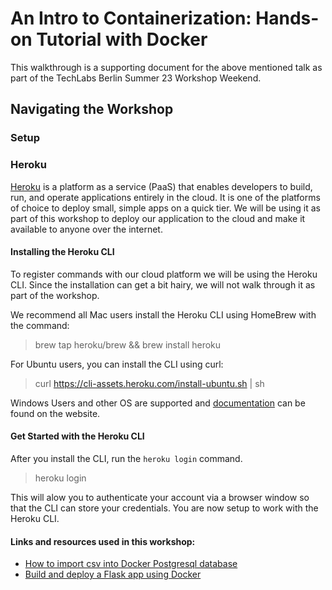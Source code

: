 # An Intro to Containerization: Hands-on Tutorial with Docker

This walkthrough is a supporting document for the above mentioned talk as part of the TechLabs Berlin Summer 23 Workshop Weekend.

## Navigating the Workshop

### Setup

### Heroku

[Heroku](https://dashboard.heroku.com/apps) is a platform as a service (PaaS) that enables developers to build, run, and operate applications entirely in the cloud. It is one of the platforms of choice to deploy small, simple apps on a quick tier. We will be using it as part of this workshop to deploy our application to the cloud and make it available to anyone over the internet.

#### Installing the Heroku CLI

To register commands with our cloud platform we will be using the Heroku CLI. Since the installation can get a bit hairy, we will not walk through it as part of the workshop.

We recommend all Mac users install the Heroku CLI using HomeBrew with the command:
> brew tap heroku/brew && brew install heroku

For Ubuntu users, you can install the CLI using curl:
> curl https://cli-assets.heroku.com/install-ubuntu.sh | sh

Windows Users and other OS are supported and [documentation](https://devcenter.heroku.com/articles/heroku-cli#install-the-heroku-cli) can be found on the website.

#### Get Started with the Heroku CLI

After you install the CLI, run the `heroku login` command.
> heroku login

This will alow you to authenticate your account via a browser window so that the CLI can store your credentials. You are now setup to work with the Heroku CLI.

#### Links and resources used in this workshop:

- [How to import csv into Docker Postgresql database](https://sherryhsu.medium.com/how-to-import-csv-into-docker-postgresql-database-22d56e2a1117)
- [Build and deploy a Flask app using Docker](https://blog.logrocket.com/build-deploy-flask-app-using-docker/)